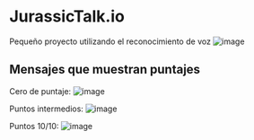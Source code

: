 # JurassicTalk.io
Pequeño proyecto utilizando el reconocimiento de voz
![image](https://github.com/user-attachments/assets/192a419b-76fe-4714-a4d1-26caa64e458c)

## Mensajes que muestran puntajes
Cero de puntaje:
![image](https://github.com/user-attachments/assets/56bdd04f-0ad2-45eb-aefe-833c48ed0efa)

Puntos intermedios:
![image](https://github.com/user-attachments/assets/d1a1ec83-50f4-4d54-8c9a-d8854269ffa8)

Puntos 10/10:
![image](https://github.com/user-attachments/assets/72a978e4-0adf-483a-b48b-62c5378bdb63)
